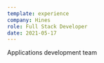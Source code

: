 ```yaml
---
template: experience
company: Hines
role: Full Stack Developer
date: 2021-05-17
---
```

Applications development team